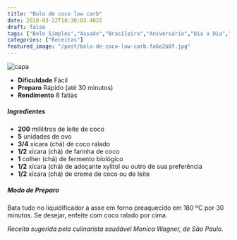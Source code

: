 ```yaml
---
title: "Bolo de coco low carb"
date: 2018-03-22T18:30:03.402Z
draft: false
tags: ["Bolo Simples","Assado","Brasileira","Aniversário","Dia a Dia","Festas","Ocasiões Especiais","Alimentação saudável","Bolo","Receitas"]
categories: ["Receitas"]
featured_image: "/post/bolo-de-coco-low-carb.fa6e2b0f.jpg"
---
```


![capa](/post/bolo-de-coco-low-carb.fa6e2b0f.jpg)

*   **Dificuldade** Fácil
*   **Preparo** Rápido (até 30 minutos)
*   **Rendimento** 8 fatias

##### Ingredientes

*   **200** mililitros de leite de coco
*   **5** unidades de ovo
*   **3/4** xícara (chá) de coco ralado
*   **1/2** xícara (chá) de farinha de coco
*   **1** colher (chá) de fermento biológico
*   **1/2** xícara (chá) de adoçante xylitol ou outro de sua preferência
*   **1/2** xícara (chá) de creme de coco ou de leite

##### Modo de Preparo

Bata tudo no liquidificador a asse em forno preaquecido em 180 ºC por 30 minutos. Se desejar, enfeite com coco ralado por cima.

_Receita sugerida pela culinarista saudável Monica Wagner, de São Paulo._
